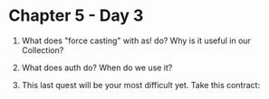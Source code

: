 # Chapter 5 - Day 3

1. What does "force casting" with as! do? Why is it useful in our Collection?


2. What does auth do? When do we use it?


3. This last quest will be your most difficult yet. Take this contract:
